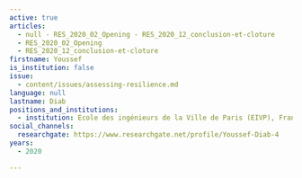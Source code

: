 ```yaml
---
active: true
articles:
  - null - RES_2020_02_Opening - RES_2020_12_conclusion-et-cloture
  - RES_2020_02_Opening
  - RES_2020_12_conclusion-et-cloture
firstname: Youssef
is_institution: false
issue:
  - content/issues/assessing-resilience.md
language: null
lastname: Diab
positions_and_institutions:
  - institution: Ecole des ingénieurs de la Ville de Paris (EIVP), France
social_channels:
  researchgate: https://www.researchgate.net/profile/Youssef-Diab-4
years:
  - 2020

---
```

